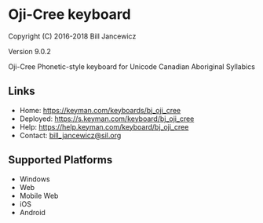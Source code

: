 Oji-Cree keyboard
=====================

Copyright (C) 2016-2018 Bill Jancewicz

Version 9.0.2

Oji-Cree Phonetic-style keyboard for Unicode Canadian Aboriginal Syllabics

Links
-----

 * Home:     https://keyman.com/keyboards/bj_oji_cree
 * Deployed: https://s.keyman.com/keyboard/bj_oji_cree
 * Help:     https://help.keyman.com/keyboard/bj_oji_cree
 * Contact:  bill_jancewicz@sil.org

Supported Platforms
-------------------
 * Windows
 * Web
 * Mobile Web
 * iOS
 * Android
